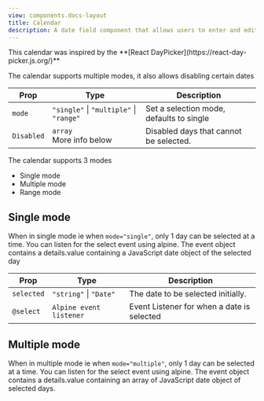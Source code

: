```yaml
---
view: components.docs-layout
title: Calendar
description: A date field component that allows users to enter and edit date.
---
```


<x-component-preview component="previews.calendar-demo"></x-component-preview>

<x-callout>
    This calendar was inspired by the **[React DayPicker](https://react-day-picker.js.org/)**
</x-callout>

The calendar supports multiple modes, it also allows disabling certain dates

| Prop        | Type                                      | Description                               |
|-------------|-------------------------------------------|-------------------------------------------|
|  `mode`     |  `"single"` \| `"multiple"` \| `"range"`  |  Set a selection mode, defaults to single |
| `Disabled`  | `array` <br> More info below              |  Disabled days that cannot be selected.   |

The calendar supports 3 modes
- Single mode
- Multiple mode
- Range mode

## Single mode

When in single mode ie when `mode="single"`, only 1 day can be selected at a time. You can listen for the select event using alpine. The event object contains a details.value containing a JavaScript date object of the selected day

<x-component-preview component="previews.calendar-single-demo"></x-component-preview>

| Prop        | Type                      | Description                                 |
|-------------|---------------------------|---------------------------------------------|
| `selected`  |  `"string"` \| `"Date"`   |  The date to be selected initially.         |
| `@select`   | `Alpine event listener`   |  Event Listener for when a date is selected |


## Multiple mode


When in multiple mode ie when `mode="multiple"`, only 1 day can be selected at a time. You can listen for the select event using alpine. The event object contains a details.value containing an array of JavaScript date object of selected days.

<x-component-preview component="previews.calendar-multiple-demo"></x-component-preview>
